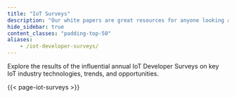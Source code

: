 ```yaml
---
title: "IoT Surveys"
description: "Our white papers are great resources for anyone looking at understanding how open source can help build successful IoT solutions"
hide_sidebar: true
content_classes: "padding-top-50"
aliases:
    - /iot-developer-surveys/
---
```


Explore the results of the influential annual IoT Developer Surveys on key IoT industry technologies, trends, and opportunities.

{{< page-iot-surveys >}}